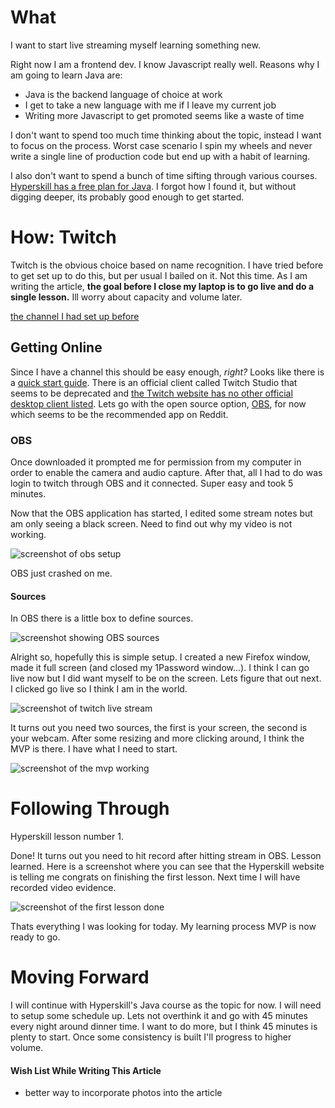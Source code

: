# What
I want to start live streaming myself learning something new.

Right now I am a frontend dev. I know Javascript really well. Reasons why I am going to learn Java are:
- Java is the backend language of choice at work
- I get to take a new language with me if I leave my current job
- Writing more Javascript to get promoted seems like a waste of time

I don't want to spend too much time thinking about the topic, instead I want to focus on the process. Worst case scenario I spin my wheels and never write a single line of production code but end up with a habit of learning.

I also don't want to spend a bunch of time sifting through various courses. [Hyperskill has a free plan for Java](https://hyperskill.org/study-plan). I forgot how I found it, but without digging deeper, its probably good enough to get started.
# How: Twitch
Twitch is the obvious choice based on name recognition. I have tried before to get set up to do this, but per usual I bailed on it. Not this time. As I am writing the article, **the goal before I close my laptop is to go live and do a single lesson.** Ill worry about capacity and volume later.

[the channel I had set up before](https://www.twitch.tv/bored_frontend_dev)

## Getting Online
Since I have a channel this should be easy enough, *right?* Looks like there is a [quick start guide](https://help.twitch.tv/s/article/how-do-i-stream-faq?language=en_US). There is an official client called Twitch Studio that seems to be deprecated and [the Twitch website has no other official desktop client listed](https://dashboard.twitch.tv/u/bored_frontend_dev/broadcast). Lets go with the open source option, [OBS](https://obsproject.com/), for now which seems to be the recommended app on Reddit.
### OBS
Once downloaded it prompted me for permission from my computer in order to enable the camera and audio capture. After that, all I had to do was login to twitch through OBS and it connected. Super easy and took 5 minutes.

Now that the OBS application has started, I edited some stream notes but am only seeing a black screen. Need to find out why my video is not working.

![screenshot of obs setup](https://imagedelivery.net/XM0rX8WdEGAqoK0m1yhClg/b55256f4-b343-40a6-ac9d-3a130d6d2700/public)

OBS just crashed on me.
#### Sources
In OBS there is a little box to define sources.

![screenshot showing OBS sources](https://imagedelivery.net/XM0rX8WdEGAqoK0m1yhClg/5fe860ec-0f2d-4785-8f2f-20faf9012b00/public)

Alright so, hopefully this is simple setup. I created a new Firefox window, made it full screen (and closed my 1Password window...). I think I can go live now but I did want myself to be on the screen. Lets figure that out next. I clicked go live so I think I am in the world.

![screenshot of twitch live stream](https://imagedelivery.net/XM0rX8WdEGAqoK0m1yhClg/91e3c2b7-3ba0-4658-d12c-ac559290bc00/public)

It turns out you need two sources, the first is your screen, the second is your webcam. After some resizing and more clicking around, I think the MVP is there. I have what I need to start.

![screenshot of the mvp working](https://imagedelivery.net/XM0rX8WdEGAqoK0m1yhClg/37b10353-5cc7-41d2-67c0-2338f3d77d00/public)

# Following Through
Hyperskill lesson number 1.

Done! It turns out you need to hit record after hitting stream in OBS. Lesson learned. Here is a screenshot where you can see that the Hyperskill website is telling me congrats on finishing the first lesson. Next time I will have recorded video evidence.

![screenshot of the first lesson done](https://imagedelivery.net/XM0rX8WdEGAqoK0m1yhClg/e7ff7170-2963-4995-6247-34e282ab3200/public)

Thats everything I was looking for today. My learning process MVP is now ready to go. 

# Moving Forward
I will continue with Hyperskill's Java course as the topic for now. I will need to setup some schedule up. Lets not overthink it and go with 45 minutes every night around dinner time. I want to do more, but I think 45 minutes is plenty to start. Once some consistency is built I'll progress to higher volume.

#### Wish List While Writing This Article
- better way to incorporate photos into the article




